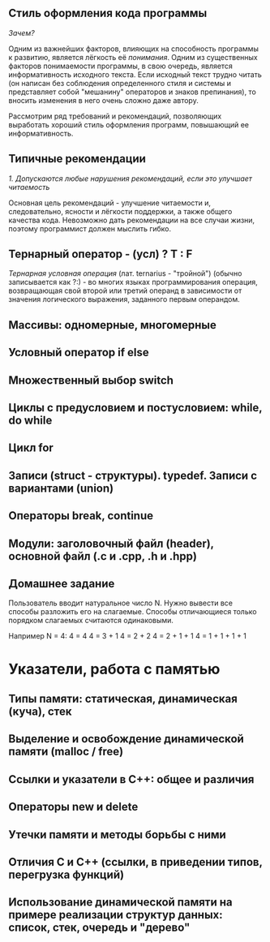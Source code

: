Стиль оформления кода программы
-------------------------------

*Зачем?*

Одним из важнейших факторов, влияющих на способность программы к развитию, является лёгкость её *понимания*. 
Одним из существенных факторов понимаемости программы, в свою очередь, является информативность исходного текста. 
Если исходный текст трудно читать (он написан без соблюдения определенного стиля и системы и представляет собой 
"мешанину" операторов и знаков препинания), 
то вносить изменения в него очень сложно даже автору. 

Рассмотрим ряд требований и рекомендаций, позволяющих выработать хороший стиль оформления программ, повышающий ее информативность.

Типичные рекомендации
---------------------

*1. Допускаются любые нарушения рекомендаций, если это улучшает читаемость*

Основная цель рекомендаций - улучшение читаемости и, следовательно, ясности и лёгкости поддержки, 
а также общего качества кода. 
Невозможно дать рекомендации на все случаи жизни, поэтому программист должен мыслить гибко.

Тернарный оператор - (усл) ? T : F 
----------------------------------

*Тернарная условная операция* (лат. ternarius - "тройной") (обычно записывается как ?:) - во многих языках программирования операция, 
возвращающая свой второй или третий операнд в зависимости от значения логического выражения, заданного первым операндом.

Массивы: одномерные, многомерные 
--------------------------------

Условный оператор if else 
-------------------------

Множественный выбор switch
-------------------------- 

Циклы с предусловием и постусловием: while, do while
----------------------------------------------------

Цикл for 
--------

Записи (struct - структуры). typedef. Записи с вариантами (union) 
-----------------------------------------------------------------

Операторы break, continue 
-------------------------

Модули: заголовочный файл (header), основной файл (.c и .cpp, .h и .hpp) 
------------------------------------------------------------------------


Домашнее задание
----------------
Пользователь вводит натуральное число N. Нужно вывести все способы разложить его на слагаемые. 
Способы отличающиеся только порядком слагаемых считаются одинаковыми.

Например N = 4:
4 = 4
4 = 3 + 1
4 = 2 + 2
4 = 2 + 1 + 1
4 = 1 + 1 + 1 + 1

Указатели, работа с памятью 
===========================

Типы памяти: статическая, динамическая (куча), стек 
---------------------------------------------------

Выделение и освобождение динамической памяти (malloc / free) 
------------------------------------------------------------

Ссылки и указатели в C++: общее и различия 
------------------------------------------

Операторы new и delete 
----------------------

Утечки памяти и методы борьбы с ними 
------------------------------------

Отличия C и C++ (ссылки, в приведении типов, перегрузка функций) 
----------------------------------------------------------------

Использование динамической памяти на примере реализации структур данных: список, стек, очередь и "дерево" 
---------------------------------------------------------------------------------------------------------

